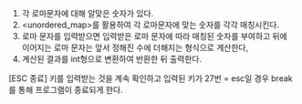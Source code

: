 1. 각 로마문자에 대해 알맞은 숫자가 있다.
2. <unordered_map>를 활용하여 각 로마문자에 맞는 숫자를 각각 매칭시킨다.
3. 로마 문자를 입력받으면 입력받은 로마 문자에 따라 매칭된 숫자를 부여하고 뒤에 이어지는 로마
문자는 앞서 정해진 수에 더해지는 형식으로 계산한다,
4. 계산된 결과를 int형으로 변환하여 반환한 뒤 출력한다.

[ESC 종료]
키를 입력받는 것을 계속 확인하고 입력된 키가 27번 = esc일 경우 break를 통해 프로그램이 종료되게 한다.
